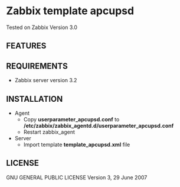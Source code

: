 Zabbix template apcupsd
==========================

Tested on Zabbix Version 3.0

FEATURES
--------


REQUIREMENTS
------------
* Zabbix server version 3.2

INSTALLATION
------------
* Agent
  * Copy __userparameter_apcupsd.conf__ to __/etc/zabbix/zabbix_agentd.d/userparameter_apcupsd.conf__
  * Restart zabbix_agent
* Server
  * Import template __template_apcupsd.xml__ file


LICENSE
-------
GNU GENERAL PUBLIC LICENSE Version 3, 29 June 2007

